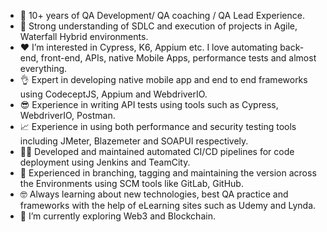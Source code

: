 - 💼 10+ years of QA Development/ QA coaching / QA Lead Experience.
- 💪 Strong understanding of SDLC and execution of projects in Agile, Waterfall Hybrid environments.
- ❤️ I’m interested in Cypress, K6, Appium etc. I love automating back-end, front-end, APIs, native Mobile Apps, performance tests and almost everything.
- 👌 Expert in developing native mobile app and end to end frameworks using CodeceptJS, Appium and WebdriverIO.
- 😎 Experience in writing API tests using tools such as Cypress, WebdriverIO, Postman.
- 📈 Experience in using both performance and security testing tools including JMeter, Blazemeter and SOAPUI respectively.
- 👨‍💻 Developed and maintained automated CI/CD pipelines for code deployment using Jenkins and TeamCity.
- 🌱 Experienced in branching, tagging and maintaining the version across the Environments using SCM tools like GitLab, GitHub.
- 🤓 Always learning about new technologies, best QA practice and frameworks with the help of eLearning sites such as Udemy and Lynda.
- 🚀 I’m currently exploring Web3 and Blockchain.

<!---
rajjo999/rajjo999 is a ✨ special ✨ repository because its `README.md` (this file) appears on your GitHub profile.
You can click the Preview link to take a look at your changes.
--->
